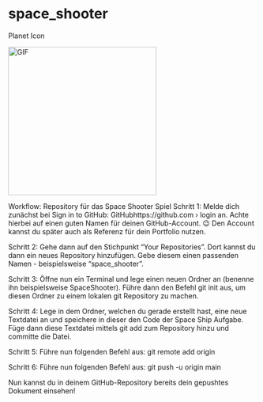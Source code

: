 # space_shooter

Planet Icon

<img src="https://media1.giphy.com/media/pyVIlvskHiwTe/giphy.gif?cid=ecf05e47bnbxzfjbt4mmgj5zsyidxd9vno2z7g72ott03ike&ep=v1_gifs_search&rid=giphy.gif&ct=g" alt="GIF" width="300"/>



Workflow: Repository für das Space Shooter Spiel
Schritt 1:
Melde dich zunächst bei Sign in to GitHub: GitHubhttps://github.com › login an. Achte hierbei auf einen guten Namen für deinen GitHub-Account. 😉 Den Account kannst du später auch als Referenz für dein Portfolio nutzen.

Schritt 2:
Gehe dann auf den Stichpunkt “Your Repositories”. Dort kannst du dann ein neues Repository hinzufügen. Gebe diesem einen passenden Namen - beispielsweise “space_shooter”.

Schritt 3:
Öffne nun ein Terminal und lege einen neuen Ordner an (benenne ihn beispielsweise SpaceShooter). Führe dann den Befehl git init aus, um diesen Ordner zu einem lokalen git Repository zu machen.

Schritt 4:
Lege in dem Ordner, welchen du gerade erstellt hast, eine neue Textdatei an und speichere in dieser den Code der Space Ship Aufgabe. Füge dann diese Textdatei mittels git add zum Repository hinzu und committe die Datei.

Schritt 5:
Führe nun folgenden Befehl aus: 
git remote add origin <Link zu deinem GitHub Repository>

Schritt 6:
Führe nun folgenden Befehl aus: 
git push -u origin main

Nun kannst du in deinem GitHub-Repository bereits dein gepushtes Dokument einsehen!
